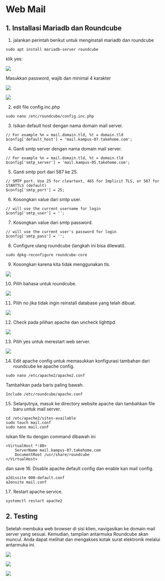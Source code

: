 # Web Mail
## 1. Installasi Mariadb dan Roundcube
1. jalankan perintah berikut untuk menginstall mariadb dan roundcube
```
sudo apt install mariadb-server roundcube
```
klik yes:

![](https://raw.githubusercontent.com/rizal15D/WorkshopAdministrasiJaringan/main/Minggu%2013/assets/157.png)

Masukkan password, wajib dan minimal 4 karakter

![](https://raw.githubusercontent.com/rizal15D/WorkshopAdministrasiJaringan/main/Minggu%2013/assets/158.png)

![](https://raw.githubusercontent.com/rizal15D/WorkshopAdministrasiJaringan/main/Minggu%2013/assets/159.png)

2. edit file config.inc.php
```
sudo nano /etc/roundcube/config.inc.php
```
3. Isikan default host dengan nama domain mail server.
```
// For example %n = mail.domain.tld, %t = domain.tld
$config['default_host'] = 'mail.kampus-07.takehome.com';
```
4. Ganti smtp server dengan nama domain mail server.
```
// For example %n = mail.domain.tld, %t = domain.tld
$config['smtp_server'] = 'mail.kampus-05.takehome.com';
```
5. Ganti smtp port dari 587 ke 25.
```
// SMTP port. Use 25 for cleartext, 465 for Implicit TLS, or 587 for STARTTLS (default)
$config['smtp_port'] = 25;
```
6. Kosongkan value dari smtp user.
```
// will use the current username for login
$config['smtp_user'] = '';
```
7. Kosongkan value dari smtp password.
```
// will use the current user's password for login
$config['smtp_pass'] = '';
```
8. Configure ulang roundcube (langkah ini bisa dilewati).
```
sudo dpkg-reconfigure roundcube-core
```
9. Kosongkan karena kita tidak menggunakan tls.

![](https://raw.githubusercontent.com/rizal15D/WorkshopAdministrasiJaringan/main/Minggu%2013/assets/160.png)

10. Pilih bahasa untuk roundcube.

![](https://raw.githubusercontent.com/rizal15D/WorkshopAdministrasiJaringan/main/Minggu%2013/assets/161.png)

11. Pilih no jika tidak ingin reinstall database yang telah dibuat.

![](https://raw.githubusercontent.com/rizal15D/WorkshopAdministrasiJaringan/main/Minggu%2013/assets/162.png)

12. Check pada pilihan apache dan uncheck lighttpd.

![](https://raw.githubusercontent.com/rizal15D/WorkshopAdministrasiJaringan/main/Minggu%2013/assets/163.png)

13. Pilih yes untuk merestart web server.

![](https://raw.githubusercontent.com/rizal15D/WorkshopAdministrasiJaringan/main/Minggu%2013/assets/164.png)

14. Edit apache config untuk memasukkan konfigurasi tambahan dari roundcube ke apache config.
```
sudo nano /etc/apache2/apache2.conf
```
Tambahkan pada baris paling bawah.
```
Include /etc/roundcube/apache.conf
```
15. Selanjutnya, masuk ke directory website apache dan tambahkan file baru untuk mail server.
```
cd /etc/apache2/sites-available
sudo touch mail.conf
sudo nano mail.conf
```
isikan file itu dengan command dibawah ini
```
<VirtualHost *:80>
    ServerName mail.kampus-07.takehome.com
    DocumentRoot /usr/share/roundcube
</VirtualHost>
```
dan save
16. Disable apache default config dan enable kan mail config.
```
a2dissite 000-default.conf
a2ensite mail.conf
```
17. Restart apache service.
```
systemctl restart apache2
```

## 2. Testing
Setelah membuka web browser di sisi klien, navigasikan ke domain mail server yang sesuai. Kemudian, tampilan antarmuka Roundcube akan muncul. Anda dapat melihat dan mengakses kotak surat elektronik melalui antarmuka ini.

![](https://raw.githubusercontent.com/rizal15D/WorkshopAdministrasiJaringan/main/Minggu%2013/assets/165.png)

![](https://raw.githubusercontent.com/rizal15D/WorkshopAdministrasiJaringan/main/Minggu%2013/assets/166.png)

![](https://raw.githubusercontent.com/rizal15D/WorkshopAdministrasiJaringan/main/Minggu%2013/assets/167.png)